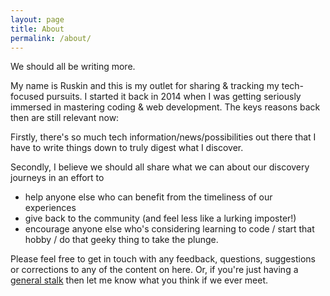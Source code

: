 ```yaml
---
layout: page
title: About
permalink: /about/
---
```


We should all be writing more.

My name is Ruskin and this is my outlet for sharing & tracking my tech-focused pursuits. I started it back in 2014 when I was getting seriously immersed in mastering coding & web development. The keys reasons back then are still relevant now:

Firstly, there's so much tech information/news/possibilities out there that I have to write things down to truly digest what I discover.

Secondly, I believe we should all share what we can about our discovery journeys in an effort to

  * help anyone else who can benefit from the timeliness of our experiences
  * give back to the community (and feel less like a lurking imposter!)
  * encourage anyone else who's considering learning to code / start that hobby / do that geeky thing to take the plunge.

Please feel free to get in touch with any feedback, questions, suggestions or corrections to any of the content on here. Or, if you're just having a [general stalk](http://about.me/ruskin) then let me know what you think if we ever meet.
